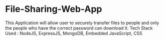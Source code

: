 # File-Sharing-Web-App
This Application will allow user to securely transfer files to people and only the people who have the correct password can download it.
Tech Stack Used : NodeJS, ExpressJS, MongoDB, Embedded JavaScript, CSS
